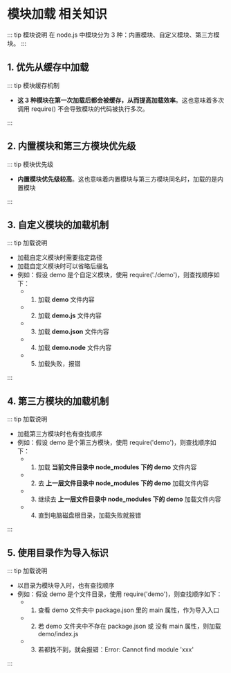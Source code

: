 # 模块加载 相关知识

::: tip 模块说明
在 node.js 中模块分为 3 种：内置模块、自定义模块、第三方模块。
:::

## 1. 优先从缓存中加载

::: tip 模块缓存机制

- **这 3 种模块在第一次加载后都会被缓存，从而提高加载效率**。这也意味着多次调用 require() 不会导致模块的代码被执行多次。

:::

## 2. 内置模块和第三方模块优先级

::: tip 模块优先级

- **内置模块优先级较高**。这也意味着内置模块与第三方模块同名时，加载的是内置模块

:::

## 3. 自定义模块的加载机制

::: tip 加载说明

- 加载自定义模块时需要指定路径
- 加载自定义模块时可以省略后缀名
- 例如：假设 demo 是个自定义模块，使用 require('./demo')，则查找顺序如下：
  - 1. 加载 **demo** 文件内容
  - 2. 加载 **demo.js** 文件内容
  - 3. 加载 **demo.json** 文件内容
  - 4. 加载 **demo.node** 文件内容
  - 5. 加载失败，报错

:::

## 4. 第三方模块的加载机制

::: tip 加载说明

- 加载第三方模块时也有查找顺序
- 例如：假设 demo 是个第三方模块，使用 require('demo')，则查找顺序如下：
  - 1. 加载 **当前文件目录中 node_modules 下的 demo** 文件内容
  - 2. 去 **上一层文件目录中 node_modules 下的 demo** 加载文件内容
  - 3. 继续去 **上一层文件目录中 node_modules 下的 demo** 加载文件内容
  - 4. 直到电脑磁盘根目录，加载失败就报错

:::

## 5. 使用目录作为导入标识

::: tip 加载说明

- 以目录为模块导入时，也有查找顺序
- 例如：假设 demo 是个文件目录，使用 require('demo')，则查找顺序如下：
  - 1. 查看 demo 文件夹中 package.json 里的 main 属性，作为导入入口
  - 2. 若 demo 文件夹中不存在 package.json 或 没有 main 属性，则加载 demo/index.js
  - 3. 若都找不到，就会报错：Error: Cannot find module 'xxx'

:::
